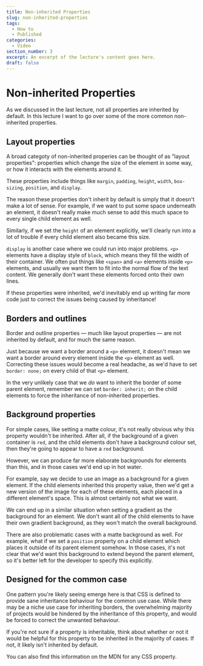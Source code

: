 ```yaml
---
title: Non-inherited Properties
slug: non-inherited-properties
tags:
  - How to
  - Published
categories:
  - Video
section_number: 3
excerpt: An excerpt of the lecture's content goes here.
draft: false
---
```


# Non-inherited Properties

As we discussed in the last lecture, not all properties are inherited by default. In this lecture I want to go over some of the more common non-inherited properties.

## Layout properties

A broad categoty of non-inherited properies can be thought of as "layout properties": properties which change the size of the element in some way, or how it interacts with the elements around it.

These properties include things like `margin`, `padding`, `height`, `width`, `box-sizing`, `position`, and `display`.

The reason these properties don't inherit by default is simply that it doesn't make a lot of sense. For example, if we want to put some space underneath an element, it doesn't really make much sense to add this much space to every single child element as well.

Similarly, if we set the `height` of an element explicitly, we'll clearly run into a lot of trouble if every child element also became this size.

`display` is another case where we could run into major problems. `<p>` elements have a display style of `block`, which means they fill the width of their container. We often put things like `<span>` and `<a>` elements inside `<p>` elements, and usually we want them to fit into the normal flow of the text content. We generally don't want these elements forced onto their own lines.

If these properties were inherited, we'd inevitably end up writing far more code just to correct the issues being caused by inheritance!

## Borders and outlines

Border and outline properties &mdash; much like layout properties &mdash; are not inherited by default, and for much the same reason.

Just because we want a border around a `<p>` element, it doesn't mean we want a border around every element inside the `<p>` element as well. Correcting these issues would become a real headache, as we'd have to set `border: none;` on every child of that `<p>` element.

In the very unlikely case that we *do* want to inherit the border of some parent element, remember we can set `border: inherit;` on the child elements to force the inheritance of non-inherited properties.

## Background properties

For simple cases, like setting a matte colour, it's not really obvious why this property wouldn't be inherited. After all, if the background of a given container is `red`, and the child elements don't have a background colour set, then they're going to appear to have a `red` background.

However, we can produce far more elaborate backgrounds for elements than this, and in those cases we'd end up in hot water.

For example, say we decide to use an image as a background for a given element. If the child elements inherited this property value, then we'd get a new version of the image for each of these elements, each placed in a different element's space. This is almost certainly not what we want.

We can end up in a similar situation when setting a gradient as the background for an element. We don't want all of the child elements to have their own gradient background, as they won't match the overall background.

There are also problematic cases with a matte background as well. For example, what if we set a `position` property on a child element which places it outside of its parent element somehow. In those cases, it's not clear that we'd want this background to extend beyond the parent element, so it's better left for the developer to specify this explicitly.

## Designed for the common case

One pattern you're likely seeing emerge here is that CSS is defined to provide sane inheritance behaviour for the common use case. While there may be a niche use case for inheriting borders, the overwhelming majority of projects would be hindered by the inheritance of this property, and would be forced to correct the unwanted behaviour.

If you're not sure if a property is inheritable, think about whether or not it would be helpful for this property to be inherited in the majority of cases. If not, it likely isn't inherited by default.

You can also find this information on the MDN for any CSS property.
